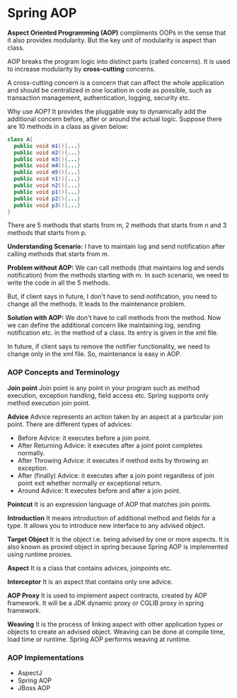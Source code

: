 # Spring AOP
**Aspect Oriented Programming (AOP)** compliments OOPs in the sense that it also provides modularity. But the key unit of modularity is aspect than class.

AOP breaks the program logic into distinct parts (called concerns). It is used to increase modularity by **cross-cutting** concerns.

A cross-cutting concern is a concern that can affect the whole application and should be centralized in one location in code as possible, such as transaction management, authentication, logging, security etc.

Why use AOP?
It provides the pluggable way to dynamically add the additional concern before, after or around the actual logic. Suppose there are 10 methods in a class as given below:

```java
class A{  
  public void m1(){...}  
  public void m2(){...}  
  public void m3(){...}  
  public void m4(){...}  
  public void m5(){...}  
  public void n1(){...}  
  public void n2(){...}  
  public void p1(){...}  
  public void p2(){...}  
  public void p3(){...}  
}  
```

There are 5 methods that starts from m, 2 methods that starts from n and 3 methods that starts from p.

**Understanding Scenario:** I have to maintain log and send notification after calling methods that starts from m.

**Problem without AOP:** We can call methods (that maintains log and sends notification) from the methods starting with m. In such scenario, we need to write the code in all the 5 methods.

But, if client says in future, I don't have to send notification, you need to change all the methods. It leads to the maintenance problem.

**Solution with AOP:** We don't have to call methods from the method. Now we can define the additional concern like maintaining log, sending notification etc. in the method of a class. Its entry is given in the xml file.

In future, if client says to remove the notifier functionality, we need to change only in the xml file. So, maintenance is easy in AOP.

### AOP Concepts and Terminology
**Join point**
Join point is any point in your program such as method execution, exception handling, field access etc. Spring supports only method execution join point.

**Advice**
Advice represents an action taken by an aspect at a particular join point. There are different types of advices:

- Before Advice: it executes before a join point.
- After Returning Advice: it executes after a joint point completes normally.
- After Throwing Advice: it executes if method exits by throwing an exception.
- After (finally) Advice: it executes after a join point regardless of join point exit whether normally or exceptional return.
- Around Advice: It executes before and after a join point.

**Pointcut**
It is an expression language of AOP that matches join points.

**Introduction**
It means introduction of additional method and fields for a type. It allows you to introduce new interface to any advised object.

**Target Object**
It is the object i.e. being advised by one or more aspects. It is also known as proxied object in spring because Spring AOP is implemented using runtime proxies.

**Aspect**
It is a class that contains advices, joinpoints etc.

**Interceptor**
It is an aspect that contains only one advice.

**AOP Proxy**
It is used to implement aspect contracts, created by AOP framework. It will be a JDK dynamic proxy or CGLIB proxy in spring framework.

**Weaving**
It is the process of linking aspect with other application types or objects to create an advised object. Weaving can be done at compile time, load time or runtime. Spring AOP performs weaving at runtime.

### AOP Implementations
- AspectJ
- Spring AOP
- JBoss AOP



